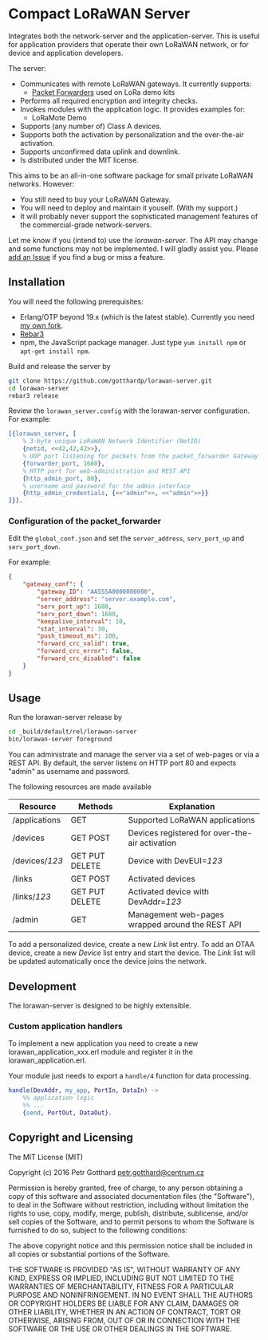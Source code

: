# Compact LoRaWAN Server

Integrates both the network-server and the application-server. This is useful
for application providers that operate their own LoRaWAN network, or for device
and application developers.

The server:
 * Communicates with remote LoRaWAN gateways. It currently supports:
   * [Packet Forwarders](https://github.com/Lora-net/packet_forwarder) used on LoRa demo kits
 * Performs all required encryption and integrity checks.
 * Invokes modules with the application logic. It provides examples for:
   * LoRaMote Demo
 * Supports (any number of) Class A devices.
 * Supports both the activation by personalization and the over-the-air activation.
 * Supports unconfirmed data uplink and downlink.
 * Is distributed under the MIT license.

This aims to be an all-in-one software package for small private LoRaWAN networks.
However:
 * You still need to buy your LoRaWAN Gateway.
 * You will need to deploy and maintain it youself. (With my support.)
 * It will probably never support the sophisticated management features of the
   commercial-grade network-servers.

Let me know if you (intend to) use the *lorawan-server*. The API may change and some
functions may not be implemented. I will gladly assist you. Please
[add an Issue](https://github.com/gotthardp/lorawan-server/issues/new)
if you find a bug or miss a feature.


## Installation

You will need the following prerequisites:
 * Erlang/OTP beyond 19.x (which is the latest stable).
   Currently you need [my own fork](https://github.com/gotthardp/otp/tree/otp-crypto-cmac/ERL-82).
 * [Rebar3](https://www.rebar3.org/docs/getting-started)
 * npm, the JavaScript package manager. Just type `yum install npm` or `apt-get install npm`.

Build and release the server by
```bash
git clone https://github.com/gotthardp/lorawan-server.git
cd lorawan-server
rebar3 release
```

Review the `lorawan_server.config` with the lorawan-server configuration.
For example:
```erlang
[{lorawan_server, [
    % 3-byte unique LoRaWAN Network Identifier (NetID)
    {netid, <<42,42,42>>},
    % UDP port listening for packets from the packet_forwarder Gateway
    {forwarder_port, 1680},
    % HTTP port for web-administration and REST API
    {http_admin_port, 80},
    % username and password for the admin interface
    {http_admin_credentials, {<<"admin">>, <<"admin">>}}
]}].
```

### Configuration of the packet_forwarder

Edit the `global_conf.json` and set the `server_address`, `serv_port_up` and `serv_port_down`.

For example:
```json
{
    "gateway_conf": {
        "gateway_ID": "AA555A0000000000",
        "server_address": "server.example.com",
        "serv_port_up": 1680,
        "serv_port_down": 1680,
        "keepalive_interval": 10,
        "stat_interval": 30,
        "push_timeout_ms": 100,
        "forward_crc_valid": true,
        "forward_crc_error": false,
        "forward_crc_disabled": false
    }
}
```

## Usage

Run the lorawan-server release by
```bash
cd _build/default/rel/lorawan-server
bin/lorawan-server foreground
```

You can administrate and manage the server via a set of web-pages or via a REST API.
By default, the server listens on HTTP port 80 and expects "admin" as username and password.

The following resources are made available

  Resource        | Methods        | Explanation
 -----------------|----------------| ------------------------------------------------
  /applications   | GET            | Supported LoRaWAN applications
  /devices        | GET POST       | Devices registered for over-the-air activation
  /devices/*123*  | GET PUT DELETE | Device with DevEUI=*123*
  /links          | GET POST       | Activated devices
  /links/*123*    | GET PUT DELETE | Activated device with DevAddr=*123*
  /admin          | GET            | Management web-pages wrapped around the REST API

To add a personalized device, create a new *Link* list entry.
To add an OTAA device, create a new *Device* list entry and start the device. The *Link*
list will be updated automatically once the device joins the network.


## Development

The lorawan-server is designed to be highly extensible.

### Custom application handlers

To implement a new application you need to create a new lorawan_application_xxx.erl module
and register it in the lorawan_application.erl.

Your module just needs to export a `handle/4` function for data processing.

```erlang
handle(DevAddr, my_app, PortIn, DataIn) ->
    %% application logic
    %% ...
    {send, PortOut, DataOut}.
```

## Copyright and Licensing

The MIT License (MIT)

Copyright (c) 2016 Petr Gotthard <petr.gotthard@centrum.cz>

Permission is hereby granted, free of charge, to any person obtaining a copy
of this software and associated documentation files (the "Software"), to deal
in the Software without restriction, including without limitation the rights
to use, copy, modify, merge, publish, distribute, sublicense, and/or sell
copies of the Software, and to permit persons to whom the Software is
furnished to do so, subject to the following conditions:

The above copyright notice and this permission notice shall be included in all
copies or substantial portions of the Software.

THE SOFTWARE IS PROVIDED "AS IS", WITHOUT WARRANTY OF ANY KIND, EXPRESS OR
IMPLIED, INCLUDING BUT NOT LIMITED TO THE WARRANTIES OF MERCHANTABILITY,
FITNESS FOR A PARTICULAR PURPOSE AND NONINFRINGEMENT. IN NO EVENT SHALL THE
AUTHORS OR COPYRIGHT HOLDERS BE LIABLE FOR ANY CLAIM, DAMAGES OR OTHER
LIABILITY, WHETHER IN AN ACTION OF CONTRACT, TORT OR OTHERWISE, ARISING FROM,
OUT OF OR IN CONNECTION WITH THE SOFTWARE OR THE USE OR OTHER DEALINGS IN THE
SOFTWARE.

